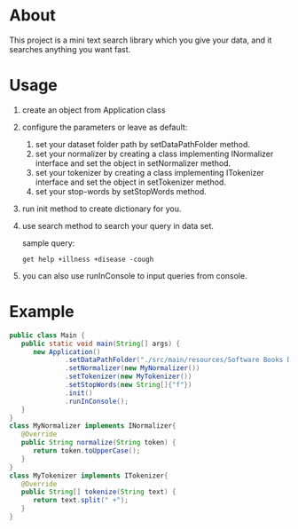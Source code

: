 # About
This project is a mini text search library which you give your data, and it searches anything you want fast. 

# Usage

1. create an object from Application class
2. configure the parameters or leave as default:
   1. set your dataset folder path by setDataPathFolder method.
   2. set your normalizer by creating a class implementing INormalizer interface and set the object in setNormalizer method.
   3. set your tokenizer by creating a class implementing ITokenizer interface and set the object in setTokenizer method.
   4. set your stop-words by setStopWords method.
3. run init method to create dictionary for you.
4. use search method to search your query in data set.

    sample query:

    `get help +illness +disease -cough`
5. you can also use runInConsole to input queries from console.

# Example
```java
public class Main {
   public static void main(String[] args) {
      new Application()
              .setDataPathFolder("./src/main/resources/Software Books Dataset/")
              .setNormalizer(new MyNormalizer())
              .setTokenizer(new MyTokenizer())
              .setStopWords(new String[]{"f"})
              .init()
              .runInConsole();
   }
}
class MyNormalizer implements INormalizer{
   @Override
   public String normalize(String token) {
      return token.toUpperCase();
   }
}
class MyTokenizer implements ITokenizer{
   @Override
   public String[] tokenize(String text) {
      return text.split(" +");
   }
}
```